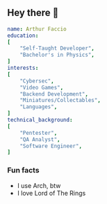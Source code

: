 ## Hey there 👋
``` yaml
name: Arthur Faccio
education: 
[
    "Self-Taught Developer",
    "Bachelor's in Physics",
]
interests: 
[
    "Cybersec",
    "Video Games",
    "Backend Development",    
    "Miniatures/Collectables",
    "Languages",
]
technical_background:
[
    "Pentester",
    "QA Analyst",    
    "Software Engineer",
]
```

### Fun facts
- I use Arch, btw
- I love Lord of The Rings
